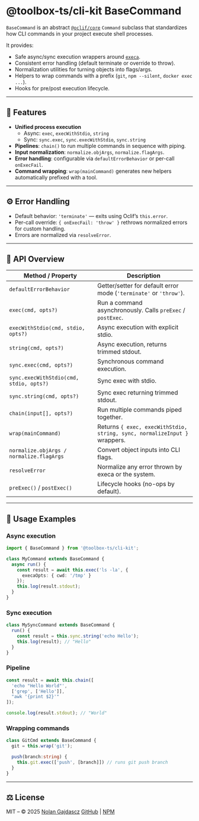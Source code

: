 # @toolbox-ts/cli-kit BaseCommand

`BaseCommand` is an abstract [`@oclif/core`](https://oclif.io/) `Command` subclass that standardizes how CLI commands in your project execute shell processes.

It provides:

* Safe async/sync execution wrappers around [`execa`](https://github.com/sindresorhus/execa).
* Consistent error handling (default terminate or override to throw).
* Normalization utilities for turning objects into flags/args.
* Helpers to wrap commands with a prefix (`git`, `npm --silent`, `docker exec ...`).
* Hooks for pre/post execution lifecycle.

---

## 🔑 Features

* **Unified process execution**
  * Async: `exec`, `execWithStdio`, `string`
  * Sync: `sync.exec`, `sync.execWithStdio`, `sync.string`
* **Pipelines**: `chain()` to run multiple commands in sequence with piping.
* **Input normalization**: `normalize.objArgs`, `normalize.flagArgs`.
* **Error handling**: configurable via `defaultErrorBehavior` or per-call `onExecFail`.
* **Command wrapping**: `wrap(mainCommand)` generates new helpers automatically prefixed with a tool.

---

## ⚙️ Error Handling

* Default behavior: `'terminate'` — exits using Oclif’s `this.error`.
* Per-call override: `{ onExecFail: 'throw' }` rethrows normalized errors for custom handling.
* Errors are normalized via `resolveError`.

---

## 🧩 API Overview

| Method / Property                        | Description                                                               |
| ---------------------------------------- | ------------------------------------------------------------------------- |
| `defaultErrorBehavior`                   | Getter/setter for default error mode (`'terminate'` or `'throw'`).        |
| `exec(cmd, opts?)`                       | Run a command asynchronously. Calls `preExec` / `postExec`.               |
| `execWithStdio(cmd, stdio, opts?)`       | Async execution with explicit stdio.                                      |
| `string(cmd, opts?)`                     | Async execution, returns trimmed stdout.                                  |
| `sync.exec(cmd, opts?)`                  | Synchronous command execution.                                            |
| `sync.execWithStdio(cmd, stdio, opts?)`  | Sync exec with stdio.                                                     |
| `sync.string(cmd, opts?)`                | Sync exec returning trimmed stdout.                                       |
| `chain(input[], opts?)`                  | Run multiple commands piped together.                                     |
| `wrap(mainCommand)`                      | Returns `{ exec, execWithStdio, string, sync, normalizeInput }` wrappers. |
| `normalize.objArgs / normalize.flagArgs` | Convert object inputs into CLI flags.                                     |
| `resolveError`                           | Normalize any error thrown by execa or the system.                        |
| `preExec()` / `postExec()`               | Lifecycle hooks (no-ops by default).                                      |

---

## 📖 Usage Examples

### Async execution

```ts
import { BaseCommand } from '@toolbox-ts/cli-kit';

class MyCommand extends BaseCommand {
  async run() {
    const result = await this.exec('ls -la', {
      execaOpts: { cwd: '/tmp' }
    });
    this.log(result.stdout);
  }
}
```

### Sync execution

```ts
class MySyncCommand extends BaseCommand {
  run() {
    const result = this.sync.string('echo Hello');
    this.log(result); // "Hello"
  }
}
```

### Pipeline

```ts
const result = await this.chain([
  'echo "Hello World"',
  ['grep', ['Hello']],
  "awk '{print $2}'"
]);

console.log(result.stdout); // "World"
```

### Wrapping commands

```ts
class GitCmd extends BaseCommand {
  git = this.wrap('git');

  push(branch:string) {
    this.git.exec(['push', [branch]]) // runs git push branch
  }
}
```

---

## ⚖️ License

MIT – © 2025 [Nolan Gajdascz](https://github.com/gajdascz)
[GitHub](https://github.com/gajdascz/toolbox-ts) | [NPM](https://npmjs.com/package/@toolbox-ts)